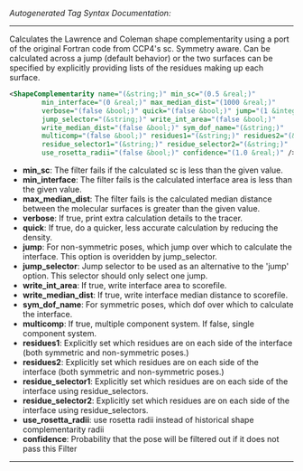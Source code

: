 <!-- THIS IS AN AUTOGENERATED FILE: Don't edit it directly, instead change the schema definition in the code itself. -->

_Autogenerated Tag Syntax Documentation:_

---
Calculates the Lawrence and Coleman shape complementarity using a port of the original Fortran code from CCP4's sc. Symmetry aware. Can be calculated across a jump (default behavior) or the two surfaces can be specified by explicitly providing lists of the residues making up each surface.

```xml
<ShapeComplementarity name="(&string;)" min_sc="(0.5 &real;)"
        min_interface="(0 &real;)" max_median_dist="(1000 &real;)"
        verbose="(false &bool;)" quick="(false &bool;)" jump="(1 &integer;)"
        jump_selector="(&string;)" write_int_area="(false &bool;)"
        write_median_dist="(false &bool;)" sym_dof_name="(&string;)"
        multicomp="(false &bool;)" residues1="(&string;)" residues2="(&string;)"
        residue_selector1="(&string;)" residue_selector2="(&string;)"
        use_rosetta_radii="(false &bool;)" confidence="(1.0 &real;)" />
```

-   **min_sc**: The filter fails if the calculated sc is less than the given value.
-   **min_interface**: The filter fails is the calculated interface area is less than the given value.
-   **max_median_dist**: The filter fails is the calculated median distance between the molecular surfaces is greater than the given value.
-   **verbose**: If true, print extra calculation details to the tracer.
-   **quick**: If true, do a quicker, less accurate calculation by reducing the density.
-   **jump**: For non-symmetric poses, which jump over which to calculate the interface. This option is overidden by jump_selector.
-   **jump_selector**: Jump selector to be used as an alternative to the 'jump' option. This selector should only select one jump.
-   **write_int_area**: If true, write interface area to scorefile.
-   **write_median_dist**: If true, write interface median distance to scorefile.
-   **sym_dof_name**: For symmetric poses, which dof over which to calculate the interface.
-   **multicomp**: If true, multiple component system. If false, single component system.
-   **residues1**: Explicitly set which residues are on each side of the interface (both symmetric and non-symmetric poses.)
-   **residues2**: Explicitly set which residues are on each side of the interface (both symmetric and non-symmetric poses.)
-   **residue_selector1**: Explicitly set which residues are on each side of the interface using residue_selectors.
-   **residue_selector2**: Explicitly set which residues are on each side of the interface using residue_selectors.
-   **use_rosetta_radii**: use rosetta radii instead of historical shape complementarity radii
-   **confidence**: Probability that the pose will be filtered out if it does not pass this Filter

---
